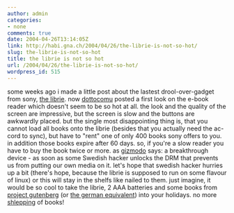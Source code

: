 ```yaml
---
author: admin
categories:
- none
comments: true
date: 2004-04-26T13:14:05Z
link: http://habi.gna.ch/2004/04/26/the-librie-is-not-so-hot/
slug: the-librie-is-not-so-hot
title: the librie is not so hot
url: /2004/04/26/the-librie-is-not-so-hot/
wordpress_id: 515
---
```


some weeks ago i made a little post about the lastest drool-over-gadget from sony, [the librie](http://habi.gna.ch/blog/archives/000280.html). now [dottocomu](http://www.dottocomu.com/b/archives/002571.html) posted a first look on the e-book reader which doesn't seem to be so hot at all.
the look and the quality of the screen are impressive, but the screen is slow and the buttons are awkwardly placed. but the single most disappointing thing is, that you cannot load all books onto the librie (besides that you actually need the ac-cord to sync), but have to "rent" one of only 400 books sony offers to you. in addition those books expire after 60 days. so, if you're a slow reader you have to buy the book twice or more.
as [gizmodo](http://www.gizmodo.com/archives/first-user-review-of-the-sony-librie-ebook-reader-015517.php) says: a breakthrough device - as soon as some Swedish hacker unlocks the DRM that prevents us from putting our own media on it.
let's hope that swedish hacker hurries up a bit (there's hope, because the librie is supposed to run on some flavour of linux) or this will stay in the shelfs like nailed to them.
just imagine, it would be so cool to take the librie, 2 AAA batteries and some books from [project gutenberg](http://www.gutenberg.org/) (or [the german equivalent](http://gutenberg.spiegel.de/)) into your holidays. no more [shlepping](http://dictionary.reference.com/search?q=shlepping) of books!
